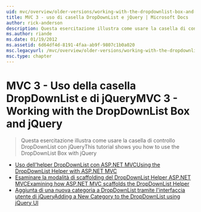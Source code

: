```yaml
---
uid: mvc/overview/older-versions/working-with-the-dropdownlist-box-and-jquery/index
title: MVC 3 - uso di casella DropDownList e jQuery | Microsoft Docs
author: rick-anderson
description: Questa esercitazione illustra come usare la casella di controllo DropDownList con jQuery
ms.author: riande
ms.date: 01/19/2012
ms.assetid: 6d64df4d-8191-4faa-ab9f-9807c1b0a020
msc.legacyurl: /mvc/overview/older-versions/working-with-the-dropdownlist-box-and-jquery
msc.type: chapter
---
```

<a name="mvc-3---working-with-the-dropdownlist-box-and-jquery"></a><span data-ttu-id="797e1-103">MVC 3 - Uso della casella DropDownList e di jQuery</span><span class="sxs-lookup"><span data-stu-id="797e1-103">MVC 3 - Working with the DropDownList Box and jQuery</span></span>
====================
> <span data-ttu-id="797e1-104">Questa esercitazione illustra come usare la casella di controllo DropDownList con jQuery</span><span class="sxs-lookup"><span data-stu-id="797e1-104">This tutorial shows you how to use the DropDownList Box with jQuery</span></span>


- [<span data-ttu-id="797e1-105">Uso dell'helper DropDownList con ASP.NET MVC</span><span class="sxs-lookup"><span data-stu-id="797e1-105">Using the DropDownList Helper with ASP.NET MVC</span></span>](using-the-dropdownlist-helper-with-aspnet-mvc.md)
- [<span data-ttu-id="797e1-106">Esaminare la modalità di scaffolding del DropDownList Helper ASP.NET MVC</span><span class="sxs-lookup"><span data-stu-id="797e1-106">Examining how ASP.NET MVC scaffolds the DropDownList Helper</span></span>](examining-how-aspnet-mvc-scaffolds-the-dropdownlist-helper.md)
- [<span data-ttu-id="797e1-107">Aggiunta di una nuova categoria a DropDownList tramite l'interfaccia utente di jQuery</span><span class="sxs-lookup"><span data-stu-id="797e1-107">Adding a New Category to the DropDownList using jQuery UI</span></span>](adding-a-new-category-to-the-dropdownlist-using-jquery-ui.md)
